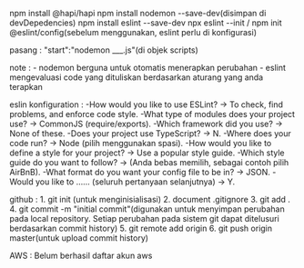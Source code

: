 npm install @hapi/hapi
npm install nodemon --save-dev(disimpan di devDepedencies)
npm install eslint --save-dev
npx eslint --init / npm init @eslint/config(sebelum menggunakan, eslint perlu di konfigurasi)

pasang :
    "start":"nodemon ___.js"(di objek scripts)



note : 
    - nodemon berguna untuk otomatis menerapkan perubahan
    - eslint mengevaluasi code yang dituliskan berdasarkan aturang yang anda terapkan

eslin konfiguration :
-How would you like to use ESLint? -> To check, find problems, and enforce code style.
-What type of modules does your project use? -> CommonJS (require/exports).
-Which framework did you use? -> None of these. 
-Does your project use TypeScript? -> N.
-Where does your code run? -> Node (pilih menggunakan spasi).
-How would you like to define a style for your project? -> Use a popular style guide.
-Which style guide do you want to follow? -> (Anda bebas memilih, sebagai contoh pilih AirBnB).
-What format do you want your config file to be in? -> JSON.
-Would you like to …… (seluruh pertanyaan selanjutnya) -> Y.



github
    : 1. git init (untuk menginisialisasi)
      2. document .gitignore
      3. git add .
      4. git commit -m "initial commit"(digunakan untuk menyimpan perubahan pada local repository. Setiap perubahan pada sistem git dapat ditelusuri berdasarkan commit history)
      5. git remote add origin <URL dari github>
      6. git push origin master(untuk  upload commit history)


AWS : Belum berhasil daftar akun aws